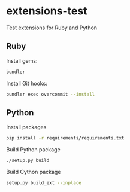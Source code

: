 # extensions-test
Test extensions for Ruby and Python

## Ruby

Install gems:
```sh
bundler
```

Install Git hooks:
```sh
bundler exec overcommit --install
```

## Python
Install packages
```sh
pip install -r requirements/requirements.txt
```

Build Python package
```sh
./setup.py build
```

Build Cython package
```sh
setup.py build_ext --inplace
```